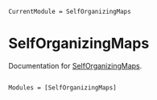 ```@meta
CurrentModule = SelfOrganizingMaps
```

# SelfOrganizingMaps

Documentation for [SelfOrganizingMaps](https://github.com/john-waczak/SelfOrganizingMaps.jl).

```@index
```

```@autodocs
Modules = [SelfOrganizingMaps]
```
